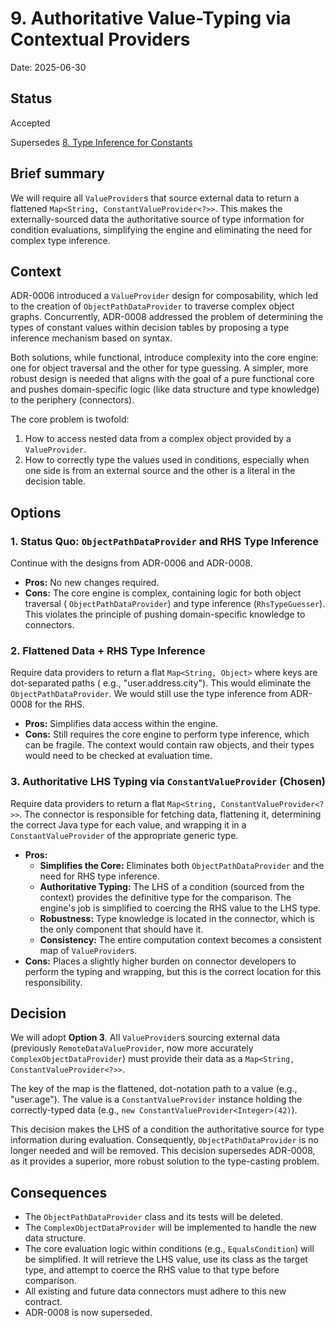 # 9. Authoritative Value-Typing via Contextual Providers

Date: 2025-06-30

## Status

Accepted

Supersedes [8. Type Inference for Constants](0008-type-inference-for-constants.md)

## Brief summary

We will require all `ValueProvider`s that source external data to return a flattened
`Map<String, ConstantValueProvider<?>>`. This makes the externally-sourced data the authoritative
source of type information for condition evaluations, simplifying the engine and eliminating the
need for complex type inference.

## Context

ADR-0006 introduced a `ValueProvider` design for composability, which led to the creation of
`ObjectPathDataProvider` to traverse complex object graphs. Concurrently, ADR-0008 addressed the
problem of determining the types of constant values within decision tables by proposing a type
inference mechanism based on syntax.

Both solutions, while functional, introduce complexity into the core engine: one for object
traversal and the other for type guessing. A simpler, more robust design is needed that aligns with
the goal of a pure functional core and pushes domain-specific logic (like data structure and type
knowledge) to the periphery (connectors).

The core problem is twofold:

1. How to access nested data from a complex object provided by a `ValueProvider`.
2. How to correctly type the values used in conditions, especially when one side is from an external
   source and the other is a literal in the decision table.

## Options

### 1. Status Quo: `ObjectPathDataProvider` and RHS Type Inference

Continue with the designs from ADR-0006 and ADR-0008.

- **Pros:** No new changes required.
- **Cons:** The core engine is complex, containing logic for both object traversal (
  `ObjectPathDataProvider`) and type inference (`RhsTypeGuesser`). This violates the principle of
  pushing domain-specific knowledge to connectors.

### 2. Flattened Data + RHS Type Inference

Require data providers to return a flat `Map<String, Object>` where keys are dot-separated paths (
e.g., "user.address.city"). This would eliminate the `ObjectPathDataProvider`. We would still use
the type inference from ADR-0008 for the RHS.

- **Pros:** Simplifies data access within the engine.
- **Cons:** Still requires the core engine to perform type inference, which can be fragile. The
  context would contain raw objects, and their types would need to be checked at evaluation time.

### 3. Authoritative LHS Typing via `ConstantValueProvider` (Chosen)

Require data providers to return a flat `Map<String, ConstantValueProvider<?>>`. The connector is
responsible for fetching data, flattening it, determining the correct Java type for each value, and
wrapping it in a `ConstantValueProvider` of the appropriate generic type.

- **Pros:**
    - **Simplifies the Core:** Eliminates both `ObjectPathDataProvider` and the need for RHS type
      inference.
    - **Authoritative Typing:** The LHS of a condition (sourced from the context) provides the
      definitive type for the comparison. The engine's job is simplified to coercing the RHS value
      to the LHS type.
    - **Robustness:** Type knowledge is located in the connector, which is the only component that
      should have it.
    - **Consistency:** The entire computation context becomes a consistent map of `ValueProvider`s.
- **Cons:** Places a slightly higher burden on connector developers to perform the typing and
  wrapping, but this is the correct location for this responsibility.

## Decision

We will adopt **Option 3**. All `ValueProvider`s sourcing external data (previously
`RemoteDataValueProvider`, now more accurately `ComplexObjectDataProvider`) must provide their data
as a `Map<String, ConstantValueProvider<?>>`.

The key of the map is the flattened, dot-notation path to a value (e.g., "user.age"). The value is a
`ConstantValueProvider` instance holding the correctly-typed data (e.g.,
`new ConstantValueProvider<Integer>(42)`).

This decision makes the LHS of a condition the authoritative source for type information during
evaluation. Consequently, `ObjectPathDataProvider` is no longer needed and will be removed. This
decision supersedes ADR-0008, as it provides a superior, more robust solution to the type-casting
problem.

## Consequences

- The `ObjectPathDataProvider` class and its tests will be deleted.
- The `ComplexObjectDataProvider` will be implemented to handle the new data structure.
- The core evaluation logic within conditions (e.g., `EqualsCondition`) will be simplified. It will
  retrieve the LHS value, use its class as the target type, and attempt to coerce the RHS value to
  that type before comparison.
- All existing and future data connectors must adhere to this new contract.
- ADR-0008 is now superseded.